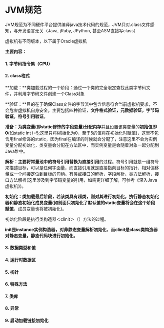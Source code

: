 # JVM规范

JVM规范为不同硬件平台提供编译java技术代码的规范，JVM只对.class文件感知，与开发语言无关（Java, jRuby, JPython, 甚至ASM直接写class）

虚拟机有不同版本，以下属于Oracle虚拟机

**主要内容：**

#### 1. 字节码指令集（CPU）

#### 2. class格式

**加载：**类加载过程的一个阶段：通过一个类的完全限定查找此类字节码文件，并利用字节码文件创建一个Class对象

**验证：**目的在于确保Class文件的字节流中包含信息符合当前虚拟机要求，不会危害虚拟机自身安全。主要包括四种验证，**文件格式验证，元数据验证，字节码验证，符号引用验证**。

**准备：**为类变量(即**static修饰的字段变量)分配内存**并且设置该类变量的**初始值即0**(如static int i=5;这里只将i初始化为0，至于5的值将在初始化时赋值)，这里不包含用final修饰的static，因为final在编译的时候就会分配了，注意这里不会为实例变量分配初始化，类变量会分配在方法区中，而实例变量是会随着对象一起分配到Java堆中。

**解析：**主要将**常量池中的符号引用替换为直接引用**的过程。符号引用就是一组符号来描述目标，可以是任何字面量，而直接引用就是直接指向目标的指针、相对偏移量或一个间接定位到目标的句柄。有类或接口的解析，字段解析，类方法解析，接口方法解析(这里涉及到字节码变量的引用，如需更详细了解，可参考《深入Java虚拟机》)。

**初始化：**类加载最后阶段，若该类具有超类，则对其进行初始化，执行静态初始化器和静态初始化成员变量(如前面只初始化了默认值的**static变量将会在这个阶段赋值**，成员变量也将被初始化)。

初始化阶段是执行类构造器＜clinit＞（）方法的过程。

**init是instance实例构造器，对非静态变量解析初始化**，而**clinit是class类构造器对静态变量，静态代码块进行初始化。**

#### 3. 数据类型和值

#### 4. 运行时数据区

#### 5. 栈针

#### 6. 特殊方法

#### 7. 类库

#### 8. 异常

#### 9. 启动加载链接初始化